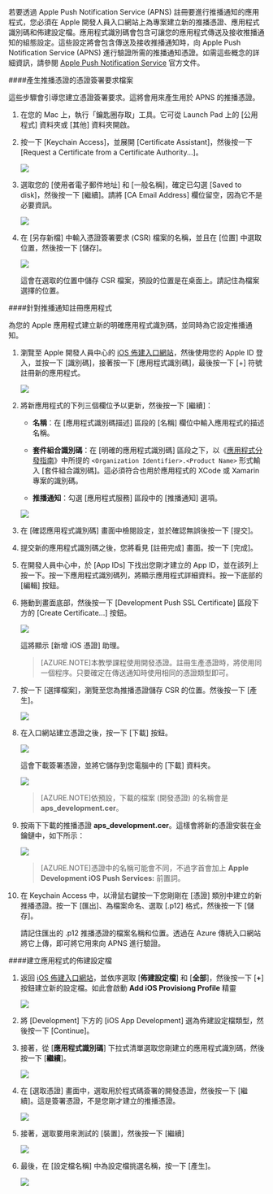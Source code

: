 

若要透過 Apple Push Notification Service (APNS) 註冊要進行推播通知的應用程式，您必須在 Apple 開發人員入口網站上為專案建立新的推播憑證、應用程式識別碼和佈建設定檔。應用程式識別碼會包含可讓您的應用程式傳送及接收推播通知的組態設定。這些設定將會包含傳送及接收推播通知時，向 Apple Push Notification Service (APNS) 進行驗證所需的推播通知憑證。如需這些概念的詳細資訊，請參閱 [Apple Push Notification Service](http://go.microsoft.com/fwlink/p/?LinkId=272584) 官方文件。


####產生推播憑證的憑證簽署要求檔案

這些步驟會引導您建立憑證簽署要求。這將會用來產生用於 APNS 的推播憑證。

1. 在您的 Mac 上，執行「鑰匙圈存取」工具。它可從 Launch Pad 上的 [公用程式] 資料夾或 [其他] 資料夾開啟。

2. 按一下 [Keychain Access]，並展開 [Certificate Assistant]，然後按一下 [Request a Certificate from a Certificate Authority...]。

  	![](./media/notification-hubs-xamarin-enable-apple-push-notifications/notification-hubs-request-cert-from-ca.png)

3. 選取您的 [使用者電子郵件地址] 和 [一般名稱]，確定已勾選 [Saved to disk]，然後按一下 [繼續]。請將 [CA Email Address] 欄位留空，因為它不是必要資訊。

  	![](./media/notification-hubs-xamarin-enable-apple-push-notifications/notification-hubs-csr-info.png)

4. 在 [另存新檔] 中輸入憑證簽署要求 (CSR) 檔案的名稱，並且在 [位置] 中選取位置，然後按一下 [儲存]。

  	![](./media/notification-hubs-xamarin-enable-apple-push-notifications/notification-hubs-save-csr.png)

  	這會在選取的位置中儲存 CSR 檔案，預設的位置是在桌面上。請記住為檔案選擇的位置。


####針對推播通知註冊應用程式

為您的 Apple 應用程式建立新的明確應用程式識別碼，並同時為它設定推播通知。

1. 瀏覽至 Apple 開發人員中心的 [iOS 佈建入口網站](http://go.microsoft.com/fwlink/p/?LinkId=272456)，然後使用您的 Apple ID 登入，並按一下 [識別碼]，接著按一下 [應用程式識別碼]，最後按一下 [+] 符號註冊新的應用程式。

   	![](./media/notification-hubs-xamarin-enable-apple-push-notifications/notification-hubs-ios-appids.png)

2. 將新應用程式的下列三個欄位予以更新，然後按一下 [繼續]：

	* **名稱**：在 [應用程式識別碼描述] 區段的 [名稱] 欄位中輸入應用程式的描述名稱。
	
	* **套件組合識別碼**：在 [明確的應用程式識別碼] 區段之下，以《[應用程式分發指南](https://developer.apple.com/library/mac/documentation/IDEs/Conceptual/AppDistributionGuide/ConfiguringYourApp/ConfiguringYourApp.html#//apple_ref/doc/uid/TP40012582-CH28-SW8)》中所提的 `<Organization Identifier>.<Product Name>` 形式輸入 [套件組合識別碼]。這必須符合也用於應用程式的 XCode 或 Xamarin 專案的識別碼。
	 
	* **推播通知**：勾選 [應用程式服務] 區段中的 [推播通知] 選項。

	![](./media/notification-hubs-xamarin-enable-apple-push-notifications/notification-hubs-new-appid-info.png)

3.	在 [確認應用程式識別碼] 畫面中檢閱設定，並於確認無誤後按一下 [提交]。

4. 	提交新的應用程式識別碼之後，您將看見 [註冊完成] 畫面。按一下 [完成]。

5. 在開發人員中心中，於 [App IDs] 下找出您剛才建立的 App ID，並在該列上按一下。按一下應用程式識別碼列，將顯示應用程式詳細資料。按一下底部的 [編輯] 按鈕。

6. 捲動到畫面底部，然後按一下 [Development Push SSL Certificate] 區段下方的 [Create Certificate...] 按鈕。

   	![](./media/notification-hubs-xamarin-enable-apple-push-notifications/notification-hubs-appid-create-cert.png)

   	這將顯示 [新增 iOS 憑證] 助理。

    > [AZURE.NOTE]本教學課程使用開發憑證。註冊生產憑證時，將使用同一個程序。只要確定在傳送通知時使用相同的憑證類型即可。

7. 按一下 [選擇檔案]，瀏覽至您為推播憑證儲存 CSR 的位置。然後按一下 [產生]。

  	![](./media/notification-hubs-xamarin-enable-apple-push-notifications/notification-hubs-appid-cert-choose-csr.png)

8. 在入口網站建立憑證之後，按一下 [下載] 按鈕。

  	![](./media/notification-hubs-xamarin-enable-apple-push-notifications/notification-hubs-appid-download-cert.png)

   	這會下載簽署憑證，並將它儲存到您電腦中的 [下載] 資料夾。

  	![](./media/notification-hubs-enable-apple-push-notifications/notification-hubs-cert-downloaded.png)

    > [AZURE.NOTE]依預設，下載的檔案 (開發憑證) 的名稱會是 **aps\_development.cer**。

9. 按兩下下載的推播憑證 **aps\_development.cer**。這樣會將新的憑證安裝在金鑰鏈中，如下所示：

   	![](./media/notification-hubs-xamarin-enable-apple-push-notifications/notification-hubs-cert-in-keychain.png)

    > [AZURE.NOTE]憑證中的名稱可能會不同，不過字首會加上 **Apple Development iOS Push Services:** 前置詞。

10. 在 Keychain Access 中，以滑鼠右鍵按一下您剛剛在 [憑證] 類別中建立的新推播憑證。按一下 [匯出]、為檔案命名、選取 [.p12] 格式，然後按一下 [儲存]。

	請記住匯出的 .p12 推播憑證的檔案名稱和位置。透過在 Azure 傳統入口網站將它上傳，即可將它用來向 APNS 進行驗證。



####建立應用程式的佈建設定檔

1. 返回 <a href="http://go.microsoft.com/fwlink/p/?LinkId=272456" target="_blank">iOS 佈建入口網站</a>，並依序選取 [**佈建設定檔**] 和 [**全部**]，然後按一下 [**+**] 按鈕建立新的設定檔。如此會啟動 **Add iOS Provisiong Profile** 精靈

   	![](./media/notification-hubs-xamarin-enable-apple-push-notifications/notification-hubs-new-provisioning-profile.png)

2. 將 [Development] 下方的 [iOS App Development] 選為佈建設定檔類型，然後按一下 [Continue]。


3. 接著，從 [**應用程式識別碼**] 下拉式清單選取您剛建立的應用程式識別碼，然後按一下 [**繼續**]。

   	![](./media/notification-hubs-xamarin-enable-apple-push-notifications/notification-hubs-select-appid-for-provisioning.png)


4. 在 [選取憑證] 畫面中，選取用於程式碼簽署的開發憑證，然後按一下 [繼續]。這是簽署憑證，不是您剛才建立的推播憑證。

   	![](./media/notification-hubs-xamarin-enable-apple-push-notifications/notification-hubs-provisioning-select-cert.png)


5. 接著，選取要用來測試的 [裝置]，然後按一下 [繼續]

   	![](./media/notification-hubs-xamarin-enable-apple-push-notifications/notification-hubs-provisioning-select-devices.png)


6. 最後，在 [設定檔名稱] 中為設定檔挑選名稱，按一下 [產生]。

   	![](./media/notification-hubs-xamarin-enable-apple-push-notifications/notification-hubs-provisioning-name-profile.png)

<!---HONumber=AcomDC_1210_2015-->